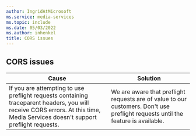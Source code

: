 ```yaml
---
author: IngridAtMicrosoft
ms.service: media-services
ms.topic: include
ms.date: 05/03/2022
ms.author: inhenkel
title: CORS issues
---
```


<!-- 2201060050001871 -->

## CORS issues

| Cause | Solution |
| ----- | -------- |
| If you are attempting to use preflight requests containing traceparent headers, you will receive CORS errors.  At this time, Media Services doesn't support preflight requests. | We are aware that preflight requests are of value to our customers.  Don't use preflight requests until the feature is available. |
